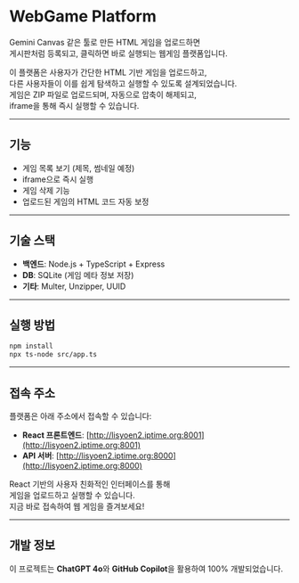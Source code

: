 # WebGame Platform

Gemini Canvas 같은 툴로 만든 HTML 게임을 업로드하면  
게시판처럼 등록되고, 클릭하면 바로 실행되는 웹게임 플랫폼입니다.

이 플랫폼은 사용자가 간단한 HTML 기반 게임을 업로드하고,  
다른 사용자들이 이를 쉽게 탐색하고 실행할 수 있도록 설계되었습니다.  
게임은 ZIP 파일로 업로드되며, 자동으로 압축이 해제되고,  
iframe을 통해 즉시 실행할 수 있습니다.

---

## 기능

- 게임 목록 보기 (제목, 썸네일 예정)
- iframe으로 즉시 실행
- 게임 삭제 기능
- 업로드된 게임의 HTML 코드 자동 보정

---

## 기술 스택

- **백엔드**: Node.js + TypeScript + Express
- **DB**: SQLite (게임 메타 정보 저장)
- **기타**: Multer, Unzipper, UUID

---

## 실행 방법

```bash
npm install
npx ts-node src/app.ts
```

---

## 접속 주소

플랫폼은 아래 주소에서 접속할 수 있습니다:

- **React 프론트엔드**: [http://lisyoen2.iptime.org:8001](http://lisyoen2.iptime.org:8001)
- **API 서버**: [http://lisyoen2.iptime.org:8000](http://lisyoen2.iptime.org:8000)

React 기반의 사용자 친화적인 인터페이스를 통해  
게임을 업로드하고 실행할 수 있습니다.  
지금 바로 접속하여 웹 게임을 즐겨보세요!

---

## 개발 정보

이 프로젝트는 **ChatGPT 4o**와 **GitHub Copilot**을 활용하여 100% 개발되었습니다.
